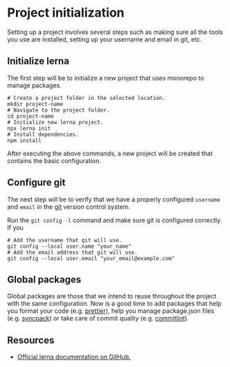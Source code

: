 # Project initialization

Setting up a project involves several steps such as making sure all the tools you use are installed, setting up your username and email in git, etc.

## Initialize lerna

The first step will be to initialize a new project that uses monorepo to manage packages.

```shell
# Create a project folder in the selected location.
mkdir project-name
# Navigate to the project folder.
cd project-name
# Initialize new lerna project.
npx lerna init
# Install dependencies.
npm install
```

After executing the above commands, a new project will be created that contains the basic configuration.

## Configure git

The next step will be to verify that we have a properly configured `username` and `email` in the [git](https://git-scm.com/) version control system.

Run the `git config -l` command and make sure git is configured correctly. If you

```shell
# Add the username that git will use.
git config --local user.name "your_name"
# Add the email address that git will use.
git config --local user.email "your_email@example.com"
```

## Global packages

Global packages are those that we intend to reuse throughout the project with the same configuration. Now is a good time to add packages that help you format your code (e.g. [prettier](https://www.npmjs.com/package/prettier)), help you manage package.json files (e.g. [syncpack](https://www.npmjs.com/package/syncpack)) or take care of commit quality (e.g. [commitlint](https://www.npmjs.com/package/@commitlint/cli)).

## Resources

- [Official lerna documentation on GitHub.](https://github.com/lerna/lerna)
